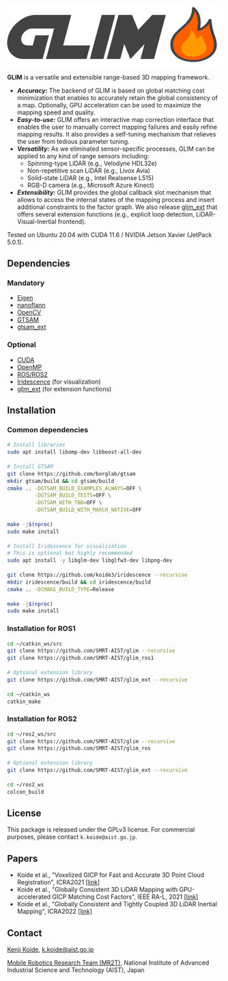 ![GLIM](docs/logo2.png "GLIM Logo")

**GLIM** is a versatile and extensible range-based 3D mapping framework.

- ***Accuracy:*** The backend of GLIM is based on global matching cost minimization that enables to accurately retain the global consistency of a map. Optionally, GPU acceleration can be used to maximize the mapping speed and quality.
- ***Easy-to-use:*** GLIM offers an interactive map correction interface that enables the user to manually correct mapping failures and easily refine mapping results. It also provides a self-tuning mechanism that relieves the user from tedious parameter tuning.
- ***Versatility:*** As we eliminated sensor-specific processes, GLIM can be applied to any kind of range sensors including:
  - Spinning-type LiDAR (e.g., Velodyne HDL32e)
  - Non-repetitive scan LiDAR (e.g., Livox Avia)
  - Solid-state LiDAR (e.g., Intel Realsense L515)
  - RGB-D camera (e.g., Microsoft Azure Kinect)
- ***Extensibility:*** GLIM provides the global callback slot mechanism that allows to access the internal states of the mapping process and insert additional constraints to the factor graph. We also release [glim_ext](https://github.com/SMRT-AIST/glim_ext) that offers several extension functions (e.g., explicit loop detection, LiDAR-Visual-Inertial frontend).

Tested on Ubuntu 20.04 with CUDA 11.6 / NVIDIA Jetson Xavier (JetPack 5.0.1).

## Dependencies
### Mandatory
- [Eigen](https://eigen.tuxfamily.org/index.php)
- [nanoflann](https://github.com/jlblancoc/nanoflann)
- [OpenCV](https://opencv.org/)
- [GTSAM](https://github.com/borglab/gtsam)
- [gtsam_ext]()

### Optional
- [CUDA](https://developer.nvidia.com/cuda-toolkit)
- [OpenMP](https://www.openmp.org/)
- [ROS/ROS2](https://www.ros.org/)
- [Iridescence](https://github.com/koide3/iridescence) (for visualization)
- [glim_ext](https://github.com/koide3/glim_ext) (for extension functions)

## Installation
### Common dependencies

```bash
# Install libraries
sudo apt install libomp-dev libboost-all-dev

# Install GTSAM
git clone https://github.com/borglab/gtsam
mkdir gtsam/build && cd gtsam/build
cmake .. -DGTSAM_BUILD_EXAMPLES_ALWAYS=OFF \
         -DGTSAM_BUILD_TESTS=OFF \
         -DGTSAM_WITH_TBB=OFF \
         -DGTSAM_BUILD_WITH_MARCH_NATIVE=OFF

make -j$(nproc)
sudo make install

# Install Iridescence for visualization
# This is optional but highly recommended
sudo apt install -y libglm-dev libglfw3-dev libpng-dev

git clone https://github.com/koide3/iridescence --recursive
mkdir iridescence/build && cd iridescence/build
cmake .. -DCMAKE_BUILD_TYPE=Release

make -j$(nproc)
sudo make install
```

### Installation for ROS1

```bash
cd ~/catkin_ws/src
git clone https://github.com/SMRT-AIST/glim --recursive
git clone https://github.com/SMRT-AIST/glim_ros1

# Optional extension library
git clone https://github.com/SMRT-AIST/glim_ext --recursive

cd ~/catkin_ws
catkin_make
```

### Installation for ROS2

```bash
cd ~/ros2_ws/src
git clone https://github.com/SMRT-AIST/glim --recursive
git clone https://github.com/SMRT-AIST/glim_ros

# Optional extension library
git clone https://github.com/SMRT-AIST/glim_ext --recursive

cd ~/ros2_ws
colcon_build
```

## License

This package is released under the GPLv3 license. For commercial purposes, please contact ```k.koide@aist.go.jp```.


## Papers
- Koide et al., "Voxelized GICP for Fast and Accurate 3D Point Cloud Registration", ICRA2021 [[link]](https://staff.aist.go.jp/k.koide/assets/pdf/icra2021_02.pdf)
- Koide et al., "Globally Consistent 3D LiDAR Mapping with GPU-accelerated GICP Matching Cost Factors", IEEE RA-L, 2021 [[link]](https://staff.aist.go.jp/k.koide/assets/pdf/ral2021.pdf)
- Koide et al., "Globally Consistent and Tightly Coupled 3D LiDAR Inertial Mapping", ICRA2022 [[link]](https://staff.aist.go.jp/k.koide/assets/pdf/icra2022.pdf)


## Contact
[Kenji Koide](https://staff.aist.go.jp/k.koide/), k.koide@aist.go.jp

[Mobile Robotics Research Team (MR2T)](https://unit.aist.go.jp/hcmrc/mr-rt/index.html), National Institute of Advanced Industrial Science and Technology (AIST), Japan


